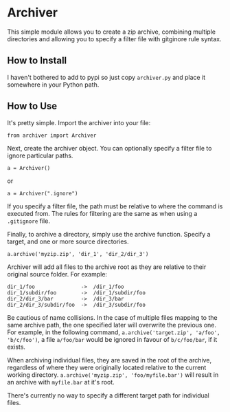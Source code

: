 # Archiver
This simple module allows you to create a zip archive, combining multiple directories and allowing you to specify a filter file with gitginore rule syntax.

## How to Install
I haven't bothered to add to pypi so just copy `archiver.py` and place it somewhere in your Python path.

## How to Use
It's pretty simple. Import the archiver into your file:

```
from archiver import Archiver
```

Next, create the archiver object. You can optionally specify a filter file to ignore particular paths.
```
a = Archiver()
```
or
```
a = Archiver(".ignore")
```
If you specify a filter file, the path must be relative to where the command is executed from. The rules for filtering are the same as when using a `.gitignore` file.

Finally, to archive a directory, simply use the archive function. Specify a target, and one or more source directories.
```
a.archive('myzip.zip', 'dir_1', 'dir_2/dir_3')
```

Archiver will add all files to the archive root as they are relative to their original source folder. For example:
```
dir_1/foo               ->  /dir_1/foo
dir_1/subdir/foo        ->  /dir_1/subdir/foo
dir_2/dir_3/bar         ->  /dir_3/bar
dir_2/dir_3/subdir/foo  ->  /dir_3/subdir/foo
```

Be cautious of name collisions. In the case of multiple files mapping to the same archive path, the one specified later will overwrite the previous one. For example, in the following command, `a.archive('target.zip', 'a/foo', 'b/c/foo')`, a file `a/foo/bar` would be ignored in favour of `b/c/foo/bar`, if it exists.

When archiving individual files, they are saved in the root of the archive, regardless of where they were originally located relative to the current working directory. `a.archive('myzip.zip', 'foo/myfile.bar')` will result in an archive with `myfile.bar` at it's root.

There's currently no way to specify a different target path for individual files.